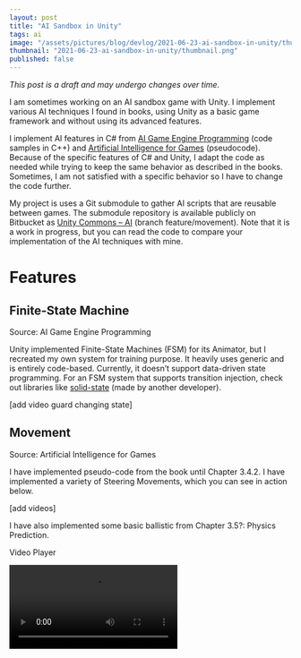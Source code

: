 ```yaml
---
layout: post
title: "AI Sandbox in Unity"
tags: ai
image: "/assets/pictures/blog/devlog/2021-06-23-ai-sandbox-in-unity/thumbnail.png"
thumbnail: "2021-06-23-ai-sandbox-in-unity/thumbnail.png"
published: false
---
```


*This post is a draft and may undergo changes over time.*

I am sometimes working on an AI sandbox game with Unity. I implement various AI techniques I found in books, using Unity as a basic game framework and without using its advanced features.

I implement AI features in C# from [AI Game Engine Programming](https://www.amazon.com/Game-Engine-Programming-Brian-Schwab/dp/1584505729) (code samples in C++) and [Artificial Intelligence for Games](https://www.amazon.com/Artificial-Intelligence-Games-Ian-Millington/dp/0123747317/ref=dp_ob_title_bk) (pseudocode). Because of the specific features of C# and Unity, I adapt the code as needed while trying to keep the same behavior as described in the books. Sometimes, I am not satisfied with a specific behavior so I have to change the code further.

My project is uses a Git submodule to gather AI scripts that are reusable between games. The submodule repository is available publicly on Bitbucket as [Unity Commons – AI](https://bitbucket.org/hsandt/unity-commons-ai/commits/branch/feature/movement) (branch feature/movement). Note that it is a work in progress, but you can read the code to compare your implementation of the AI techniques with mine.

# Features

## Finite-State Machine

Source: AI Game Engine Programming

Unity implemented Finite-State Machines (FSM) for its Animator, but I recreated my own system for training purpose. It heavily uses generic and is entirely code-based. Currently, it doesn’t support data-driven state programming. For an FSM system that supports transition injection, check out libraries like [solid-state](https://code.google.com/archive/p/solid-state/) (made by another developer).

[add video guard changing state]

## Movement

Source: Artificial Intelligence for Games

I have implemented pseudo-code from the book until Chapter 3.4.2. I have implemented a variety of Steering Movements, which you can see in action below.

[add videos]

I have also implemented some basic ballistic from Chapter 3.5?: Physics Prediction.

Video Player

<video controls>
  <source src="/assets/pictures/blog/devlog/2021-06-23-ai-sandbox-in-unity/AI4G Physics Prediction Firing Cannon 1 720p.mp4" type="video/mp4">
  Your browser does not support the video tag.
</video>
